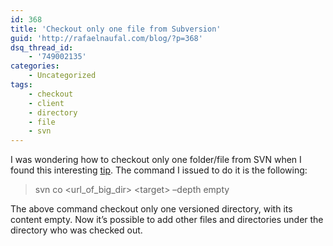 ```yaml
---
id: 368
title: 'Checkout only one file from Subversion'
guid: 'http://rafaelnaufal.com/blog/?p=368'
dsq_thread_id:
    - '749002135'
categories:
    - Uncategorized
tags:
    - checkout
    - client
    - directory
    - file
    - svn
---
```


I was wondering how to checkout only one folder/file from SVN when I found this interesting [tip](http://stackoverflow.com/questions/122107/checkout-one-file-from-subversion). The command I issued to do it is the following:

> svn co &lt;url\_of\_big\_dir&gt; &lt;target&gt; –depth empty

The above command checkout only one versioned directory, with its content empty. Now it’s possible to add other files and directories under the directory who was checked out.